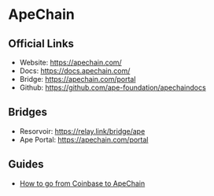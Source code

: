 # ApeChain

## Official Links
- Website: https://apechain.com/
- Docs: https://docs.apechain.com/
- Bridge: https://apechain.com/portal
- Github: https://github.com/ape-foundation/apechaindocs

## Bridges
- Resorvoir: https://relay.link/bridge/ape
- Ape Portal: https://apechain.com/portal

## Guides
- [How to go from Coinbase to ApeChain](guides/how-to-go-from-coinbase-to-apechain.md)